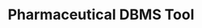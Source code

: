 ---
title: Pharmaceutical DBMS Tool
imgurl: /assets/img/projects/pharma.png
minides: " Implementation of database concepts of ER Schemas and Normalization. MySQL based working database for organised drug delivery through different participants of the Drug Industry Supply Chain."
projurl: https://drive.google.com/drive/folders/106b9QCjuYujfbvvXH8r7K84KEVBCj3Lc
---